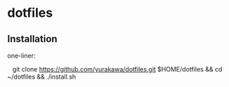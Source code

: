 # dotfiles
## Installation
one-liner:  

    git clone https://github.com/yurakawa/dotfiles.git $HOME/dotfiles && cd ~/dotfiles && ./install.sh
